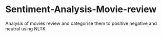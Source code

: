 # Sentiment-Analysis-Movie-review
  Analysis of movies review and categorise them to  positive negative and neutral using NLTK 
